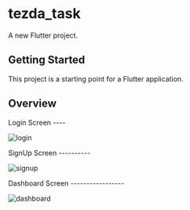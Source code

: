 # tezda_task

A new Flutter project.

## Getting Started

This project is a starting point for a Flutter application.

Overview
--------------------------------------------------------

Login Screen ----

![login](https://github.com/user-attachments/assets/5425e0e5-aa30-4a3a-b286-15e9c3fd72f6)

SignUp Screen ----------

![signup](https://github.com/user-attachments/assets/0e153f6c-7eaf-40d4-a590-7b5ae0b05bf7)

Dashboard Screen -----------------

![dashboard](https://github.com/user-attachments/assets/e1eea768-7d69-4e18-a5a7-0fbe400e7014)
